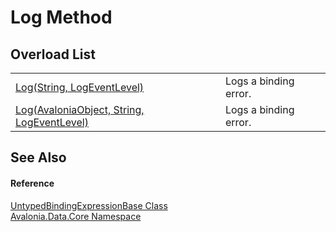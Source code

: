 # Log Method


## Overload List
<table>
<tr>
<td><a href="M_Avalonia_Data_Core_UntypedBindingExpressionBase_Log_1">Log(String, LogEventLevel)</a></td>
<td>Logs a binding error.</td>
</tr>
<tr>
<td><a href="M_Avalonia_Data_Core_UntypedBindingExpressionBase_Log">Log(AvaloniaObject, String, LogEventLevel)</a></td>
<td>Logs a binding error.</td>
</tr>
</table>

## See Also


#### Reference
<a href="T_Avalonia_Data_Core_UntypedBindingExpressionBase">UntypedBindingExpressionBase Class</a>  
<a href="N_Avalonia_Data_Core">Avalonia.Data.Core Namespace</a>  
